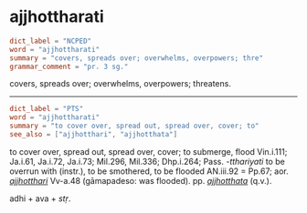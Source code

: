 # ajjhottharati

``` toml
dict_label = "NCPED"
word = "ajjhottharati"
summary = "covers, spreads over; overwhelms, overpowers; thre"
grammar_comment = "pr. 3 sg."
```

covers, spreads over; overwhelms, overpowers; threatens.

--------------------

``` toml
dict_label = "PTS"
word = "ajjhottharati"
summary = "to cover over, spread out, spread over, cover; to"
see_also = ["ajjhotthari", "ajjhotthata"]
```

to cover over, spread out, spread over, cover; to submerge, flood Vin.i.111; Ja.i.61, Ja.i.72, Ja.i.73; Mil.296, Mil.336; Dhp.i.264; Pass. *\-tthariyati* to be overrun with (instr.), to be smothered, to be flooded AN.iii.92 = Pp.67; aor. *[ajjhotthari](ajjhotthari.md)* Vv\-a.48 (gāmapadeso: was flooded). pp. *[ajjhotthata](ajjhotthata.md)* (q.v.).

adhi \+ ava \+ *stṛ*.


